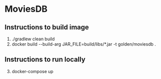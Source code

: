 # MoviesDB
## Instructions to build image
1. ./gradlew clean build
2. docker build --build-arg JAR_FILE=build/libs/\*.jar -t golden/moviesdb .

## Instructions to run locally
3. docker-compose up